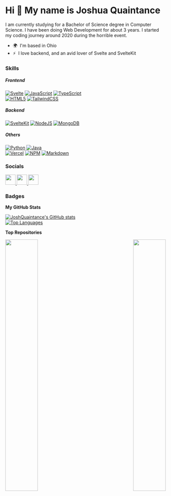 # Hi 👋 My name is Joshua Quaintance

I am currently studying for a Bachelor of Science degree in Computer Science. I have been doing Web Development for about 3 years. I started my coding journey around 2020 during the horrible event.

-   🌍  I'm based in Ohio
-   ⚡  I love backend, and an avid lover of Svelte and SvelteKit

### Skills

##### Frontend

[![Svelte](https://img.shields.io/badge/svelte-%23f1413d.svg?style=for-the-badge&logo=svelte&logoColor=white)](https://svelte.dev)
[![JavaScript](https://img.shields.io/badge/javascript-%23323330.svg?style=for-the-badge&logo=javascript&logoColor=%23F7DF1E)](https://developer.mozilla.org/en-US/docs/Web/JavaScript)
[![TypeScript](https://img.shields.io/badge/typescript-%23007ACC.svg?style=for-the-badge&logo=typescript&logoColor=white)](https://www.typescriptlang.org/)  
[![HTML5](https://img.shields.io/badge/html5-%23E34F26.svg?style=for-the-badge&logo=html5&logoColor=white)](https://developer.mozilla.org/en-US/docs/Web/HTML)
[![TailwindCSS](https://img.shields.io/badge/tailwindcss-%2338B2AC.svg?style=for-the-badge&logo=tailwind-css&logoColor=white)](https://tailwindcss.com)

##### Backend

[![SvelteKit](https://img.shields.io/badge/sveltekit-sveltekit?style=for-the-badge&logo=svelte&logoColor=white&color=gray)](https://kit.svelte.dev)
[![NodeJS](https://img.shields.io/badge/node.js-6DA55F?style=for-the-badge&logo=node.js&logoColor=white)](https://nodejs.org)
[![MongoDB](https://img.shields.io/badge/MongoDB-%234ea94b.svg?style=for-the-badge&logo=mongodb&logoColor=white)](https://mongodb.com)

##### Others

[![Python](https://img.shields.io/badge/python-3670A0?style=for-the-badge&logo=python&logoColor=ffdd54)](https://www.python.org/)
[![Java](https://img.shields.io/badge/java-%23ED8B00.svg?style=for-the-badge&logo=java&logoColor=white)](https://www.oracle.com/java/)  
[![Vercel](https://img.shields.io/badge/vercel-%23000000.svg?style=for-the-badge&logo=vercel&logoColor=white)](https://vercel.com)
[![NPM](https://img.shields.io/badge/NPM-%23000000.svg?style=for-the-badge&logo=npm&logoColor=white)](https://npmjs.org)
[![Markdown](https://img.shields.io/badge/markdown-%23000000.svg?style=for-the-badge&logo=markdown&logoColor=white)](https://docs.github.com/en/get-started/writing-on-github/getting-started-with-writing-and-formatting-on-github/basic-writing-and-formatting-syntax)

### Socials

<p align="left">
    <!-- GitHub -->
    <a href="https://www.github.com/JoshQuaintance" target="_blank" rel="noreferrer">
        <img src="https://raw.githubusercontent.com/danielcranney/readme-generator/main/public/icons/socials/github-dark.svg" width="32" height="32" />
    </a>
    <!-- StackOverflow -->
    <a href="https://www.stackoverflow.com/users/13631113" target="_blank" rel="noreferrer">
        <img src="https://raw.githubusercontent.com/danielcranney/readme-generator/main/public/icons/socials/stackoverflow.svg" width="32" height="32" />
    </a>
    <!-- Twitter -->
    <a href="https://www.twitter.com/Josh_Quaintance" target="_blank" rel="noreferrer">
        <img src="https://raw.githubusercontent.com/danielcranney/readme-generator/main/public/icons/socials/twitter.svg" width="32" height="32" />
    </a>
</p>

### Badges

<b>My GitHub Stats</b>

<a href="http://www.github.com/JoshQuaintance">
    <img src="https://github-readme-stats.vercel.app/api?username=JoshQuaintance&show_icons=true&hide=stars,issues,&count_private=true&title_color=6366f1&text_color=ffffff&icon_color=a855f7&bg_color=181824&hide_border=true&show_icons=true" alt="JoshQuaintance's GitHub stats" />
</a>  <br/>

<a href="https://github.com/JoshQuaintance" align="left">
    <img src="https://github-readme-stats.vercel.app/api/top-langs/?username=JoshQuaintance&langs_count=8&title_color=6366f1&text_color=ffffff&icon_color=a855f7&bg_color=181824&hide_border=true&locale=en&custom_title=Top%20%Languages&hide=TeX,CMake,Vim%20Script,SCSS,Batchfile,Shell,C" alt="Top Languages" />
</a>

<b>Top Repositories</b>

<div width="100%" align="center">
    <a href="https://github.com/JoshQuaintance/TouchOfClassEvents" align="left">
        <img align="left" width="45%" src="https://github-readme-stats.vercel.app/api/pin/?username=JoshQuaintance&repo=TouchOfClassEvents&title_color=6366f1&text_color=ffffff&icon_color=a855f7&bg_color=181824&hide_border=true&locale=en" />
    </a>
    <a href="https://github.com/JoshQuaintance/SvelteKit-Template" align="right">
        <img align="right" width="45%" src="https://github-readme-stats.vercel.app/api/pin/?username=JoshQuaintance&repo=SvelteKit-Template&title_color=6366f1&text_color=ffffff&icon_color=a855f7&bg_color=181824&hide_border=true&locale=en" />
    </a>
</div>

<br /><br /><br /><br /><br /><br /><br />
